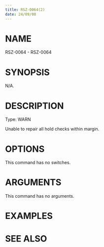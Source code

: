```yaml
---
title: RSZ-0064(2)
date: 24/09/08
---
```


# NAME

RSZ-0064 - RSZ-0064

# SYNOPSIS

N/A.

# DESCRIPTION

Type: WARN

Unable to repair all hold checks within margin.

# OPTIONS

This command has no switches.

# ARGUMENTS

This command has no arguments.

# EXAMPLES

# SEE ALSO
